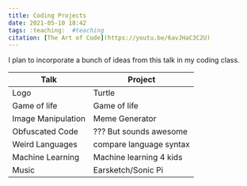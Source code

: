 ```yaml
---
title: Coding Projects
date: 2021-05-10 18:42
tags: :teaching:  #teaching
citation: [The Art of Code](https://youtu.be/6avJHaC3C2U)
---
```


I plan to incorporate a bunch of ideas from this talk in my coding class.

| Talk               | Project                 |
|--------------------|-------------------------|
| Logo               | Turtle                  |
| Game of life       | Game of life            |
| Image Manipulation | Meme Generator          |
| Obfuscated Code    | ??? But sounds awesome  |
| Weird Languages    | compare language syntax |
| Machine Learning   | Machine learning 4 kids |
| Music              | Earsketch/Sonic Pi      |
